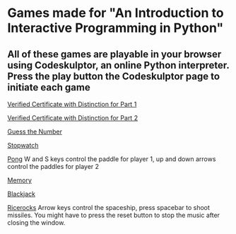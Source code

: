 # Games made for "An Introduction to Interactive Programming in Python"
## All of these games are playable in your browser using Codeskulptor, an online Python interpreter. Press the play button the Codeskulptor page to initiate each game

[Verified Certificate with Distinction for Part 1](https://www.coursera.org/account/accomplishments/records/UbmWuw9etVNJFTUs)

[Verified Certificate with Distinction for Part 2](https://www.coursera.org/account/accomplishments/records/Krwf9jnwv39RYejS)

[Guess the Number](http://www.codeskulptor.org/#user39_Kjf1dOTWLy_6.py)

[Stopwatch](http://www.codeskulptor.org/#user39_dscLeqy1UQInN95.py)

[Pong](http://www.codeskulptor.org/#user39_zUP3jmaa5Q1nuMf.py)
W and S keys control the paddle for player 1, up and down arrows control the paddles for player 2

[Memory](http://www.codeskulptor.org/#user39_jj3fvFraW2_15.py)

[Blackjack](http://www.codeskulptor.org/#user39_p3JI3vTn2kh0qos.py)

[Ricerocks](http://www.codeskulptor.org/#user39_FVKnV2RO2Y_28.py)
Arrow keys control the spaceship, press spacebar to shoot missiles. You might have to press the reset button to stop the music after closing the window.



